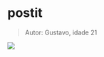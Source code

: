 # postit

> Autor: Gustavo, idade 21

[![](https://lh3.googleusercontent.com/4VI_HsU9y5vHiOlkOdDWZbAGRNFyAmrrjbaZcPf16gh-Y16hAr-IxytjPW-mXMEY6QaBDz_OjVVqcybd1UvDSUpv_IXjTwFChZzVVba6oDpW9LVdXHqwVgCTDmudkp8S_mHL1vSTb1S9c4uak-MZ8JI7TbH09yozaYx1p9817rJt-DenvpfSCLkyNK-vhwM7DPsbZP1eBKz682eKaAHkmewc_WEFdNfvpq-pnf6yWPPOeGIOksna64hdq-jzWAfF1F-0BtBkZWlOj0kEasRR8L8I7k9vRnkqzxY9yv9LOWsVttdJaoFlM-vCeN0tXc6YKMSKL4a0DygtGaanNvgthlokL0ky3QzG2gYRqDSuGbFANfM7Mk88KImoTJjZJWTKDjVcO3garPsD2n5iFRlcwTGxsbG43mfxDNIF7Kenir0Z0WEXa29OqPf4H7k9XNRJ9D6mcW4E6F4hXg8FiQLt2C0GhTFizkhOSG0MRDrMb1Tc6gbRjSLoek42ukF3ZMmQjMVh1d0xQkA5GDMuYAJLAMxnvV23ncGu2l7NpGClaxnQkutCys1B3qpmviKMjk8lZa_jEBbkevKKKUkNuY3-1AEvEoHDtDbBwxXah12uVx1RNClMF7MRZ9ENrPE_S9XS0nyZUeh51nB9ubQ_f3ZNBiQGRlKDu9zJgW93_XRlxlSPowBO82dw3doo5X0oPF-hXV1W5jEmkxCbfB3RLXAU_UI67bDzgEM_FyqTMMds9KO9dBDjo7aVJt4Ep2o2gHQ49atKJjZDi4qcIcu6n10igrQg9vf4QTZ2qII=w120-h50-no?authuser=0)](https://project-post-it.vercel.app/)
